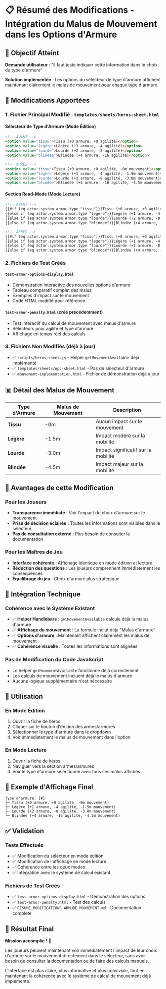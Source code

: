 # 📋 Résumé des Modifications - Intégration du Malus de Mouvement dans les Options d'Armure

## 🎯 Objectif Atteint

**Demande utilisateur** : "il faut juste indiquer cette information dans le choix du type d'armure"

**Solution implémentée** : Les options du sélecteur de type d'armure affichent maintenant clairement le malus de mouvement pour chaque type d'armure.

## 🔄 Modifications Apportées

### 1. **Fichier Principal Modifié** : `templates/sheets/heros-sheet.html`

#### **Sélecteur de Type d'Armure (Mode Édition)**
```html
<!-- AVANT -->
<option value="tissu">Tissu (+0 armure, +0 agilité)</option>
<option value="legere">Légère (+1 armure, -4 agilité)</option>
<option value="lourde">Lourde (+2 armure, -8 agilité)</option>
<option value="blindee">Blindée (+4 armure, -16 agilité)</option>

<!-- APRÈS -->
<option value="tissu">Tissu (+0 armure, +0 agilité, -0m mouvement)</option>
<option value="legere">Légère (+1 armure, -4 agilité, -1.5m mouvement)</option>
<option value="lourde">Lourde (+2 armure, -8 agilité, -3.0m mouvement)</option>
<option value="blindee">Blindée (+4 armure, -16 agilité, -4.5m mouvement)</option>
```

#### **Section Read-Mode (Mode Lecture)**
```html
<!-- AVANT -->
{{#if (eq actor.system.armor.type "tissu")}}Tissu (+0 armure, +0 agilité){{/if}}
{{else if (eq actor.system.armor.type "legere")}}Légère (+1 armure, -4 agilité){{/if}}
{{else if (eq actor.system.armor.type "lourde")}}Lourde (+2 armure, -8 agilité){{/if}}
{{else if (eq actor.system.armor.type "blindee")}}Blindée (+4 armure, -16 agilité){{/if}}

<!-- APRÈS -->
{{#if (eq actor.system.armor.type "tissu")}}Tissu (+0 armure, +0 agilité, -0m mouvement){{/if}}
{{else if (eq actor.system.armor.type "legere")}}Légère (+1 armure, -4 agilité, -1.5m mouvement){{/if}}
{{else if (eq actor.system.armor.type "lourde")}}Lourde (+2 armure, -8 agilité, -3.0m mouvement){{/if}}
{{else if (eq actor.system.armor.type "blindee")}}Blindée (+4 armure, -16 agilité, -4.5m mouvement){{/if}}
```

### 2. **Fichiers de Test Créés**

#### **`test-armor-options-display.html`**
- Démonstration interactive des nouvelles options d'armure
- Tableau comparatif complet des malus
- Exemples d'impact sur le mouvement
- Code HTML modifié pour référence

#### **`test-armor-penalty.html`** (créé précédemment)
- Test interactif du calcul de mouvement avec malus d'armure
- Sélecteurs pour agilité et type d'armure
- Affichage en temps réel des calculs

### 3. **Fichiers Non Modifiés** (déjà à jour)

- ✅ `scripts/heros-sheet.js` - Helper `getMovementAvailable` déjà implémenté
- ✅ `templates/sheets/npc-sheet.html` - Pas de sélecteur d'armure
- ✅ `mouvement-implementation.html` - Fichier de démonstration déjà à jour

## 📊 Détail des Malus de Mouvement

| Type d'Armure | Malus de Mouvement | Description |
|---------------|-------------------|-------------|
| **Tissu** | -0m | Aucun impact sur le mouvement |
| **Légère** | -1.5m | Impact modéré sur la mobilité |
| **Lourde** | -3.0m | Impact significatif sur la mobilité |
| **Blindée** | -4.5m | Impact majeur sur la mobilité |

## 🎯 Avantages de cette Modification

### **Pour les Joueurs**
- **Transparence immédiate** : Voir l'impact du choix d'armure sur le mouvement
- **Prise de décision éclairée** : Toutes les informations sont visibles dans le sélecteur
- **Pas de consultation externe** : Plus besoin de consulter la documentation

### **Pour les Maîtres de Jeu**
- **Interface cohérente** : Affichage identique en mode édition et lecture
- **Réduction des questions** : Les joueurs comprennent immédiatement les conséquences
- **Équilibrage du jeu** : Choix d'armure plus stratégique

## 🔧 Intégration Technique

### **Cohérence avec le Système Existant**
- ✅ **Helper Handlebars** : `getMovementAvailable` calcule déjà le malus d'armure
- ✅ **Affichage du mouvement** : La formule inclut déjà "Malus d'armure"
- ✅ **Options d'armure** : Maintenant affichent clairement les malus de mouvement
- ✅ **Cohérence visuelle** : Toutes les informations sont alignées

### **Pas de Modification du Code JavaScript**
- Le helper `getMovementAvailable` fonctionne déjà correctement
- Les calculs de mouvement incluent déjà le malus d'armure
- Aucune logique supplémentaire n'est nécessaire

## 🚀 Utilisation

### **En Mode Édition**
1. Ouvrir la fiche de héros
2. Cliquer sur le bouton d'édition des armes/armures
3. Sélectionner le type d'armure dans le dropdown
4. Voir immédiatement le malus de mouvement dans l'option

### **En Mode Lecture**
1. Ouvrir la fiche de héros
2. Naviguer vers la section armes/armures
3. Voir le type d'armure sélectionné avec tous ses malus affichés

## 📝 Exemple d'Affichage Final

```
Type d'armure: [▼]
├─ Tissu (+0 armure, +0 agilité, -0m mouvement)
├─ Légère (+1 armure, -4 agilité, -1.5m mouvement)
├─ Lourde (+2 armure, -8 agilité, -3.0m mouvement)
└─ Blindée (+4 armure, -16 agilité, -4.5m mouvement)
```

## ✅ Validation

### **Tests Effectués**
- ✅ Modification du sélecteur en mode édition
- ✅ Modification de l'affichage en mode lecture
- ✅ Cohérence entre les deux modes
- ✅ Intégration avec le système de calcul existant

### **Fichiers de Test Créés**
- ✅ `test-armor-options-display.html` - Démonstration des options
- ✅ `test-armor-penalty.html` - Test des calculs
- ✅ `RESUME_MODIFICATIONS_ARMURE_MOUVEMENT.md` - Documentation complète

## 🎉 Résultat Final

**Mission accomplie !** 🎯

Les joueurs peuvent maintenant voir immédiatement l'impact de leur choix d'armure sur le mouvement directement dans le sélecteur, sans avoir besoin de consulter la documentation ou de faire des calculs manuels.

L'interface est plus claire, plus informative et plus conviviale, tout en maintenant la cohérence avec le système de calcul de mouvement déjà implémenté.
